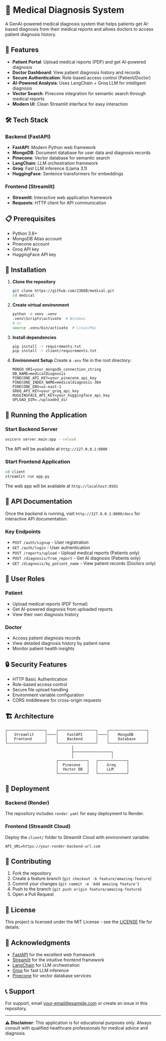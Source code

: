 # 🏥 Medical Diagnosis System

A GenAI-powered medical diagnosis system that helps patients get AI-based diagnosis from their medical reports and allows doctors to access patient diagnosis history.

## 🚀 Features

- **Patient Portal**: Upload medical reports (PDF) and get AI-powered diagnosis
- **Doctor Dashboard**: View patient diagnosis history and records
- **Secure Authentication**: Role-based access control (Patient/Doctor)
- **AI-Powered Analysis**: Uses LangChain + Groq LLM for intelligent diagnosis
- **Vector Search**: Pinecone integration for semantic search through medical reports
- **Modern UI**: Clean Streamlit interface for easy interaction

## 🛠️ Tech Stack

### Backend (FastAPI)
- **FastAPI**: Modern Python web framework
- **MongoDB**: Document database for user data and diagnosis records
- **Pinecone**: Vector database for semantic search
- **LangChain**: LLM orchestration framework
- **Groq**: Fast LLM inference (Llama 3.1)
- **HuggingFace**: Sentence transformers for embeddings

### Frontend (Streamlit)
- **Streamlit**: Interactive web application framework
- **Requests**: HTTP client for API communication

## 📋 Prerequisites

- Python 3.8+
- MongoDB Atlas account
- Pinecone account
- Groq API key
- HuggingFace API key

## 🔧 Installation

1. **Clone the repository**
   ```bash
   git clone https://github.com/23DEB/medical.git
   cd medical
   ```

2. **Create virtual environment**
   ```bash
   python -m venv .venv
   .venv\Scripts\activate  # Windows
   # or
   source .venv/bin/activate  # Linux/Mac
   ```

3. **Install dependencies**
   ```bash
   pip install -r requirements.txt
   pip install -r client/requirements.txt
   ```

4. **Environment Setup**
   Create a `.env` file in the root directory:
   ```env
   MONGO_URI=your_mongodb_connection_string
   DB_NAME=medicalDiagnosis
   PINECONE_API_KEY=your_pinecone_api_key
   PINECONE_INDEX_NAME=medicaldiagnosis-384
   PINECONE_ENV=us-east-1
   GROQ_API_KEY=your_groq_api_key
   HUGGINGFACE_API_KEY=your_huggingface_api_key
   UPLOAD_DIR=./uploaded_dir
   ```

## 🚀 Running the Application

### Start Backend Server
```bash
uvicorn server.main:app --reload
```
The API will be available at `http://127.0.0.1:8000`

### Start Frontend Application
```bash
cd client
streamlit run app.py
```
The web app will be available at `http://localhost:8501`

## 📖 API Documentation

Once the backend is running, visit `http://127.0.0.1:8000/docs` for interactive API documentation.

### Key Endpoints

- `POST /auth/signup` - User registration
- `GET /auth/login` - User authentication
- `POST /reports/upload` - Upload medical reports (Patients only)
- `POST /diagnosis/from_report` - Get AI diagnosis (Patients only)
- `GET /diagnosis/by_patient_name` - View patient records (Doctors only)

## 👥 User Roles

### Patient
- Upload medical reports (PDF format)
- Get AI-powered diagnosis from uploaded reports
- View their own diagnosis history

### Doctor
- Access patient diagnosis records
- View detailed diagnosis history by patient name
- Monitor patient health insights

## 🔒 Security Features

- HTTP Basic Authentication
- Role-based access control
- Secure file upload handling
- Environment variable configuration
- CORS middleware for cross-origin requests

## 🏗️ Architecture

```
┌─────────────────┐    ┌─────────────────┐    ┌─────────────────┐
│   Streamlit     │────│    FastAPI      │────│    MongoDB      │
│   Frontend      │    │    Backend      │    │    Database     │
└─────────────────┘    └─────────────────┘    └─────────────────┘
                              │
                              ├─────────────────┐
                              │                 │
                       ┌─────────────┐   ┌─────────────┐
                       │  Pinecone   │   │    Groq     │
                       │  Vector DB  │   │    LLM      │
                       └─────────────┘   └─────────────┘
```

## 🚀 Deployment

### Backend (Render)
The repository includes `render.yaml` for easy deployment to Render.

### Frontend (Streamlit Cloud)
Deploy the `client/` folder to Streamlit Cloud with environment variable:
```
API_URL=https://your-render-backend-url.com
```

## 🤝 Contributing

1. Fork the repository
2. Create a feature branch (`git checkout -b feature/amazing-feature`)
3. Commit your changes (`git commit -m 'Add amazing feature'`)
4. Push to the branch (`git push origin feature/amazing-feature`)
5. Open a Pull Request

## 📝 License

This project is licensed under the MIT License - see the [LICENSE](LICENSE) file for details.

## 🙏 Acknowledgments

- [FastAPI](https://fastapi.tiangolo.com/) for the excellent web framework
- [Streamlit](https://streamlit.io/) for the intuitive frontend framework
- [LangChain](https://langchain.com/) for LLM orchestration
- [Groq](https://groq.com/) for fast LLM inference
- [Pinecone](https://pinecone.io/) for vector database services

## 📞 Support

For support, email your-email@example.com or create an issue in this repository.

---

**⚠️ Disclaimer**: This application is for educational purposes only. Always consult with qualified healthcare professionals for medical advice and diagnosis.